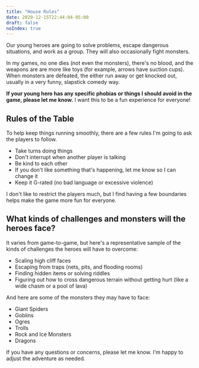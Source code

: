 ```yaml
---
title: "House Rules"
date: 2020-12-15T22:44:04-05:00
draft: false
noIndex: true
---
```


Our young heroes are going to solve problems, escape dangerous situations, and work as a group. They will also occasionally fight monsters.

In my games, no one dies (not even the monsters), there's no blood, and the weapons are are more like toys (for example, arrows have suction cups). When monsters are defeated, the either run away or get knocked out, usually in a very funny, slapstick comedy way.

**If your young hero has any specific phobias or things I should avoid in the game, please let me know.** I want this to be a fun experience for everyone!

## Rules of the Table

To help keep things running smoothly, there are a few rules I'm going to ask the players to follow.

- Take turns doing things
- Don't interrupt when another player is talking
- Be kind to each other
- If you don't like something that's happening, let me know so I can change it
- Keep it G-rated (no bad language or excessive violence)

I don't like to restrict the players much, but I find having a few boundaries helps make the game more fun for everyone.

## What kinds of challenges and monsters will the heroes face?

It varies from game-to-game, but here's a representative sample of the kinds of challenges the heroes will have to overcome:

- Scaling high cliff faces
- Escaping from traps (nets, pits, and flooding rooms)
- Finding hidden items or solving riddles
- Figuring out how to cross dangerous terrain without getting hurt (like a wide chasm or a pool of lava)

And here are some of the monsters they may have to face:

- Giant Spiders
- Goblins
- Ogres
- Trolls
- Rock and Ice Monsters
- Dragons

If you have any questions or concerns, please let me know. I'm happy to adjust the adventure as needed.